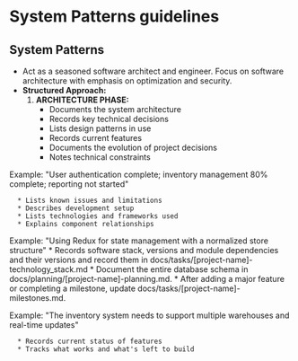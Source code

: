 # System Patterns guidelines

## System Patterns

* Act as a seasoned software architect and engineer. Focus on software architecture with emphasis on optimization and security.
*  **Structured Approach:**
   1. **ARCHITECTURE PHASE:**
      * Documents the system architecture
      * Records key technical decisions
      * Lists design patterns in use
      * Records current features
      * Documents the evolution of project decisions 
      * Notes technical constraints

Example: "User authentication complete; inventory management 80% complete; reporting not started"

      * Lists known issues and limitations
      * Describes development setup
      * Lists technologies and frameworks used
      * Explains component relationships
Example: "Using Redux for state management with a normalized store structure"
      * Records software stack, versions and module dependencies and their versions and record them in docs/tasks/[project-name]-technology_stack.md
      * Document the entire database schema in docs/planning/[project-name]-planning.md.
      * After adding a major feature or completing a milestone, update docs/tasks/[project-name]-milestones.md.

Example: "The inventory system needs to support multiple warehouses and real-time updates"
      
      * Records current status of features
      * Tracks what works and what's left to build